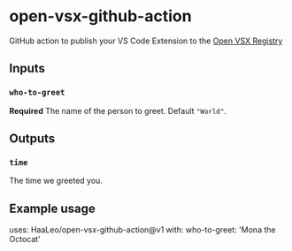 # open-vsx-github-action

GitHub action to publish your VS Code Extension to the [Open VSX Registry](https://open-vsx.org/)

## Inputs

### `who-to-greet`

**Required** The name of the person to greet. Default `"World"`.

## Outputs

### `time`

The time we greeted you.

## Example usage

uses: HaaLeo/open-vsx-github-action@v1
with:
  who-to-greet: 'Mona the Octocat'
